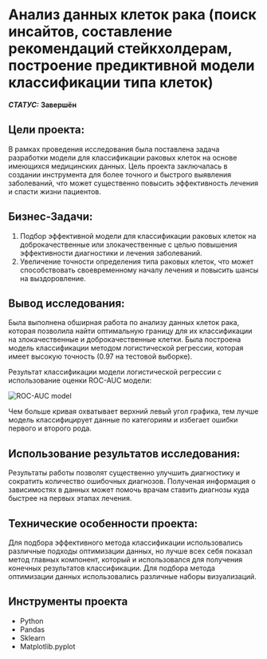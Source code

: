# Анализ данных клеток рака (поиск инсайтов, составление рекомендаций стейкхолдерам, построение предиктивной модели классификации типа клеток)



***СТАТУС:*** **Завершён**


## Цели проекта:

В рамках проведения исследования была поставлена задача разработки модели для классификации раковых клеток на основе имеющихся медицинских данных. Цель проекта заключалась в создании инструмента для более точного и быстрого выявления заболеваний, что может существенно повысить эффективность лечения и спасти жизни пациентов.

## Бизнес-Задачи:

1.	Подбор эффективной модели для классификации раковых клеток на доброкачественные или злокачественные с целью повышения эффективности диагностики и лечения заболеваний.
2.	Увеличение точности определения типа раковых клеток, что может способствовать своевременному началу лечения и повысить шансы на выздоровление. 


## Вывод исследования:

Была выполнена обширная работа по анализу данных клеток рака, которая позволила найти оптимальную границу для их классификации на злокачественные и доброкачественные клетки. Была построена модель классификации методом логистической регрессии, которая имеет высокую точность (0.97 на тестовой выборке). 

Результат классификации модели логистической регрессии с использование оценки ROC-AUC модели:

<img src="https://i.imgur.com/wjKIdOx.png" alt="ROC-AUC model"/>

Чем больше кривая охватывает верхний левый угол графика, тем лучше модель классифицирует данные по категориям и избегает ошибки первого и второго рода. 

## Использование результатов исследования:

Результаты работы позволят существенно улучшить диагностику и сократить количество ошибочных диагнозов. Полученая информация о зависимостях в данных может помочь врачам ставить диагнозы куда быстрее на первых этапах лечения. 


## Технические особенности проекта:

Для подбора эффективного метода классификации использовались различные подходы оптимизации данных, но лучше всех себя показал метод главных компонент, который и использовался для получения конечных результатов классификации.
Для подбора метода оптимизации данных использовались различные наборы визуализаций.


## Инструменты проекта

- Python
- Pandas
- Sklearn
- Matplotlib.pyplot
